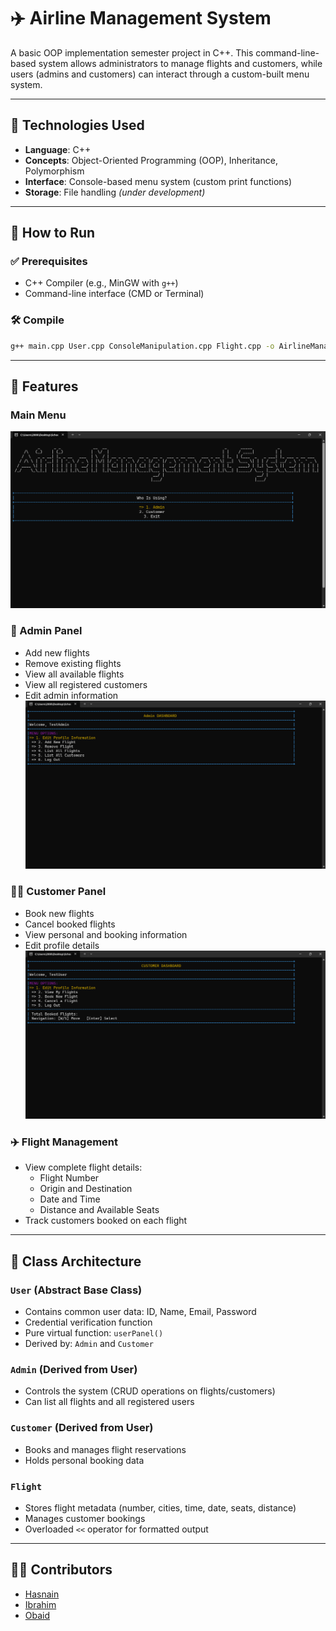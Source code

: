 # ✈️ Airline Management System

A basic OOP implementation semester project in C++. This command-line-based system allows administrators to manage flights and customers, while users (admins and customers) can interact through a custom-built menu system.

---

## 🔧 Technologies Used

- **Language**: C++
- **Concepts**: Object-Oriented Programming (OOP), Inheritance, Polymorphism
- **Interface**: Console-based menu system (custom print functions)
- **Storage**: File handling *(under development)*

---

## 🚀 How to Run

### ✅ Prerequisites
- C++ Compiler (e.g., MinGW with `g++`)
- Command-line interface (CMD or Terminal)

### 🛠️ Compile
```bash
g++ main.cpp User.cpp ConsoleManipulation.cpp Flight.cpp -o AirlineManagement.exe
```

---

## 📌 Features
### Main Menu

![Main Menu Image](Other_Resources/Screenshots/menu.png)


### 🛫 Admin Panel
- Add new flights
- Remove existing flights
- View all available flights
- View all registered customers
- Edit admin information
![Main Menu Image](Other_Resources/Screenshots/admin.png)

### 🧍‍♂️ Customer Panel
- Book new flights
- Cancel booked flights
- View personal and booking information
- Edit profile details
![Main Menu Image](Other_Resources/Screenshots/customer.png)

### ✈️ Flight Management
- View complete flight details:
  - Flight Number
  - Origin and Destination
  - Date and Time
  - Distance and Available Seats
- Track customers booked on each flight

---

## 🧱 Class Architecture

### `User` (Abstract Base Class)
- Contains common user data: ID, Name, Email, Password
- Credential verification function
- Pure virtual function: `userPanel()`
- Derived by: `Admin` and `Customer`

### `Admin` (Derived from User)
- Controls the system (CRUD operations on flights/customers)
- Can list all flights and all registered users

### `Customer` (Derived from User)
- Books and manages flight reservations
- Holds personal booking data

### `Flight`
- Stores flight metadata (number, cities, time, date, seats, distance)
- Manages customer bookings
- Overloaded `<<` operator for formatted output

---

## 👨‍💻 Contributors

- [Hasnain](https://github.com/Hasnain848)
- [Ibrahim](https://github.com/maybethemuhammadibrahim)
- [Obaid](https://github.com/Obaid03)
